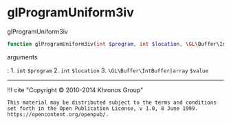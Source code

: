 # glProgramUniform3iv
glProgramUniform3iv

```php
function glProgramUniform3iv(int $program, int $location, \GL\Buffer\IntBuffer|array $value) : void
```

arguments

:    1. `int` `$program` 
    2. `int` `$location` 
    3. `\GL\Buffer\IntBuffer|array` `$value` 

---
     

!!! cite "Copyright © 2010-2014 Khronos Group"

    This material may be distributed subject to the terms and conditions set forth in the Open Publication License, v 1.0, 8 June 1999. https://opencontent.org/openpub/.